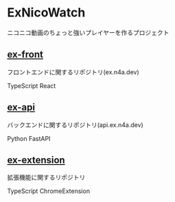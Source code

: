 # ExNicoWatch
ニコニコ動画のちょっと強いプレイヤーを作るプロジェクト

## [ex-front](https://github.com/exnicowatch/ex-front)

フロントエンドに関するリポジトリ(ex.n4a.dev)

TypeScript React

## [ex-api](https://github.com/exnicowatch/ex-api)

バックエンドに関するリポジトリ(api.ex.n4a.dev)

Python FastAPI

## [ex-extension](https://github.com/exnicowatch/ex-extension)

拡張機能に関するリポジトリ

TypeScript ChromeExtension
